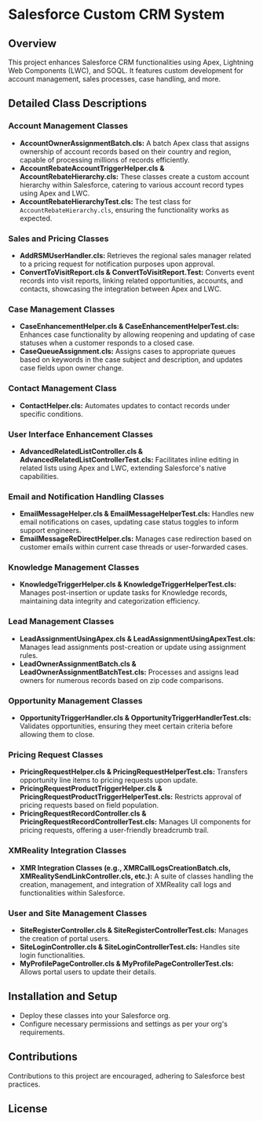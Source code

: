 # Salesforce Custom CRM System

## Overview
This project enhances Salesforce CRM functionalities using Apex, Lightning Web Components (LWC), and SOQL. It features custom development for account management, sales processes, case handling, and more.

## Detailed Class Descriptions

### Account Management Classes
- **AccountOwnerAssignmentBatch.cls:** A batch Apex class that assigns ownership of account records based on their country and region, capable of processing millions of records efficiently.
- **AccountRebateAccountTriggerHelper.cls & AccountRebateHierarchy.cls:** These classes create a custom account hierarchy within Salesforce, catering to various account record types using Apex and LWC.
- **AccountRebateHierarchyTest.cls:** The test class for `AccountRebateHierarchy.cls`, ensuring the functionality works as expected.

### Sales and Pricing Classes
- **AddRSMUserHandler.cls:** Retrieves the regional sales manager related to a pricing request for notification purposes upon approval.
- **ConvertToVisitReport.cls & ConvertToVisitReport.Test:** Converts event records into visit reports, linking related opportunities, accounts, and contacts, showcasing the integration between Apex and LWC.

### Case Management Classes
- **CaseEnhancementHelper.cls & CaseEnhancementHelperTest.cls:** Enhances case functionality by allowing reopening and updating of case statuses when a customer responds to a closed case.
- **CaseQueueAssignment.cls:** Assigns cases to appropriate queues based on keywords in the case subject and description, and updates case fields upon owner change.

### Contact Management Class
- **ContactHelper.cls:** Automates updates to contact records under specific conditions.

### User Interface Enhancement Classes
- **AdvancedRelatedListController.cls & AdvancedRelatedListControllerTest.cls:** Facilitates inline editing in related lists using Apex and LWC, extending Salesforce's native capabilities.

### Email and Notification Handling Classes
- **EmailMessageHelper.cls & EmailMessageHelperTest.cls:** Handles new email notifications on cases, updating case status toggles to inform support engineers.
- **EmailMessageReDirectHelper.cls:** Manages case redirection based on customer emails within current case threads or user-forwarded cases.

### Knowledge Management Classes
- **KnowledgeTriggerHelper.cls & KnowledgeTriggerHelperTest.cls:** Manages post-insertion or update tasks for Knowledge records, maintaining data integrity and categorization efficiency.

### Lead Management Classes
- **LeadAssignmentUsingApex.cls & LeadAssignmentUsingApexTest.cls:** Manages lead assignments post-creation or update using assignment rules.
- **LeadOwnerAssignmentBatch.cls & LeadOwnerAssignmentBatchTest.cls:** Processes and assigns lead owners for numerous records based on zip code comparisons.

### Opportunity Management Classes
- **OpportunityTriggerHandler.cls & OpportunityTriggerHandlerTest.cls:** Validates opportunities, ensuring they meet certain criteria before allowing them to close.

### Pricing Request Classes
- **PricingRequestHelper.cls & PricingRequestHelperTest.cls:** Transfers opportunity line items to pricing requests upon update.
- **PricingRequestProductTriggerHelper.cls & PricingRequestProductTriggerHelperTest.cls:** Restricts approval of pricing requests based on field population.
- **PricingRequestRecordController.cls & PricingRequestRecordControllerTest.cls:** Manages UI components for pricing requests, offering a user-friendly breadcrumb trail.

### XMReality Integration Classes
- **XMR Integration Classes (e.g., XMRCallLogsCreationBatch.cls, XMRealitySendLinkController.cls, etc.):** A suite of classes handling the creation, management, and integration of XMReality call logs and functionalities within Salesforce.

### User and Site Management Classes
- **SiteRegisterController.cls & SiteRegisterControllerTest.cls:** Manages the creation of portal users.
- **SiteLoginController.cls & SiteLoginControllerTest.cls:** Handles site login functionalities.
- **MyProfilePageController.cls & MyProfilePageControllerTest.cls:** Allows portal users to update their details.

## Installation and Setup
- Deploy these classes into your Salesforce org.
- Configure necessary permissions and settings as per your org's requirements.

## Contributions
Contributions to this project are encouraged, adhering to Salesforce best practices.

## License

